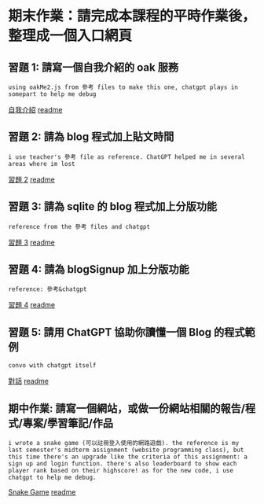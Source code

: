 # 期末作業：請完成本課程的平時作業後，整理成一個入口網頁

## 習題 1: 請寫一個自我介紹的 oak 服務
    using oakMe2.js from 參考 files to make this one, chatgpt plays in somepart to help me debug
[自我介紹](https://github.com/julianalidya/_ws/blob/master/01/oakme.js)
[readme](https://github.com/julianalidya/_ws/blob/master/01/readme.md)

## 習題 2: 請為 blog 程式加上貼文時間
    i use teacher's 參考 file as reference. ChatGPT helped me in several areas where im lost
[習題 2](https://github.com/julianalidya/_ws/tree/master/02)
[readme](https://github.com/julianalidya/_ws/blob/master/02/readme.md)

## 習題 3: 請為 sqlite 的 blog 程式加上分版功能
    reference from the 參考 files and chatgpt
[習題 3](https://github.com/julianalidya/_ws/tree/master/03)
[readme](https://github.com/julianalidya/_ws/blob/master/03/readme.md)

## 習題 4: 請為 blogSignup 加上分版功能
    reference: 參考&chatgpt
[習題 4](https://github.com/julianalidya/_ws/tree/master/04)
[readme](https://github.com/julianalidya/_ws/blob/master/04/readme.md)

## 習題 5: 請用 ChatGPT 協助你讀懂一個 Blog 的程式範例
    convo with chatgpt itself
[對話](https://chatgpt.com/share/6768553d-db0c-800d-bd6c-1e2ac844aacc)
[readme](https://github.com/julianalidya/_ws/blob/master/05/readme.md)

## 期中作業: 請寫一個網站，或做一份網站相關的報告/程式/專案/學習筆記/作品 
    i wrote a snake game (可以註冊登入使用的網路遊戲). the reference is my last semester's midterm assignment (website programming class), but this time there's an upgrade like the criteria of this assignment: a sign up and login function. there's also leaderboard to show each player rank based on their highscore! as for the new code, i use chatgpt to help me debug.
[Snake Game](https://github.com/julianalidya/_ws/tree/master/midterm)
[readme](https://github.com/julianalidya/_ws/blob/master/midterm/readme.md)
